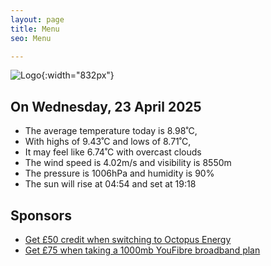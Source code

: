 ```yaml
---
layout: page
title: Menu
seo: Menu

---
```


![Logo](/images/logo.jpg){:width="832px"}

<!-- weather_marker starts -->
## On Wednesday, 23 April 2025

- The average temperature today is 8.98˚C,
- With highs of 9.43˚C and lows of 8.71˚C,
- It may feel like 6.74˚C with overcast clouds
- The wind speed is 4.02m/s and visibility is 8550m
- The pressure is 1006hPa and humidity is 90%
- The sun will rise at 04:54 and set at 19:18

<!-- weather_marker ends -->

## Sponsors

- [Get £50 credit when switching to Octopus Energy](https://bit.ly/3oD1nnS)
- [Get £75 when taking a 1000mb YouFibre broadband plan](https://aklam.io/91zWhU?)
